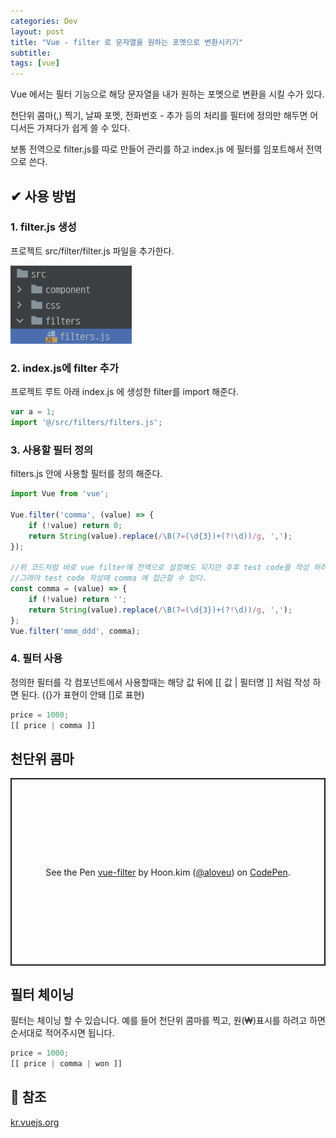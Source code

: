 ```yaml
---
categories: Dev
layout: post
title: "Vue - filter 로 문자열을 원하는 포멧으로 변환시키기"
subtitle:
tags: [vue]
---
```

Vue 에서는 필터 기능으로 해당 문자열을 내가 원하는 포멧으로 변환을 시킬 수가 있다.
<!--more-->

천단위 콤마(,) 찍기, 날짜 포멧, 전화번호 - 추가 등의 처리를 필터에 정의만 해두면 어디서든 가져다가 쉽게 쓸 수 있다.

보통 전역으로 filter.js를 따로 만들어 관리를 하고 index.js 에 필터를 임포트해서 전역으로 쓴다.

## ✔ 사용 방법
### 1. filter.js 생성
프로젝트 src/filter/filter.js 파일을 추가한다.

![필터파일 추가](/assets/img/post/filter.png)

### 2. index.js에 filter 추가
프로젝트 루트 아래 index.js 에 생성한 filter를 import 해준다.

```js
var a = 1;
import '@/src/filters/filters.js';
```


### 3. 사용할 필터 정의
filters.js 안에 사용할 필터를 정의 해준다.
```js
import Vue from 'vue';

Vue.filter('comma', (value) => {
    if (!value) return 0;
    return String(value).replace(/\B(?=(\d{3})+(?!\d))/g, ',');
});

//위 코드처럼 바로 vue filter에 전역으로 설정해도 되지만 추후 test code를 작성 하려면 아래와 같이 작성한다.
//그래야 test code 작성때 comma 에 접근할 수 있다.
const comma = (value) => {
    if (!value) return '';
    return String(value).replace(/\B(?=(\d{3})+(?!\d))/g, ',');
};
Vue.filter('mmm_ddd', comma);
```

### 4. 필터 사용
정의한 필터를 각 컴포넌트에서 사용할때는 해당 값 뒤에 [[ 값 | 필터명 ]] 처럼 작성 하면 된다. ({}가 표현이 안돼 []로 표현)

```js
price = 1000;
[[ price | comma ]]
```

## 천단위 콤마
<p class="codepen" data-height="300" data-theme-id="dark" data-default-tab="js,result" data-slug-hash="PoKYbPo" data-user="aloveu" style="height: 300px; box-sizing: border-box; display: flex; align-items: center; justify-content: center; border: 2px solid; margin: 1em 0; padding: 1em;">
  <span>See the Pen <a href="https://codepen.io/aloveu/pen/PoKYbPo">
  vue-filter</a> by Hoon.kim (<a href="https://codepen.io/aloveu">@aloveu</a>)
  on <a href="https://codepen.io">CodePen</a>.</span>
</p>
<script async src="https://cpwebassets.codepen.io/assets/embed/ei.js"></script>

## 필터 체이닝
필터는 체이닝 할 수 있습니다. 예를 들어 천단위 콤마를 찍고, 원(₩)표시를 하려고 하면 순서대로 적어주시면 됩니다.

```js
price = 1000;
[[ price | comma | won ]]
```

## 📌 참조
<a href="https://kr.vuejs.org/v2/guide/filters.html" target="_blank" class="link">kr.vuejs.org</a>